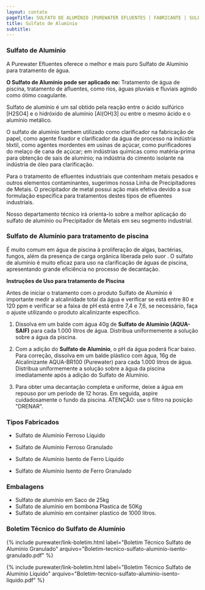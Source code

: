 ```yaml
---
layout: contato
pageTitle: SULFATO DE ALUMÍNIO |PUREWATER EFLUENTES | FABRICANTE | SULFATO DE ALUMINIO PARA PISCINA | TRATAMENTO DE ÁGUA
title: Sulfato de Alumínio
subtitle: 
---
```

### **Sulfato de Alumínio**

A Purewater Efluentes oferece o melhor e mais puro Sulfato de Alumínio para tratamento de água.

**O Sulfato de Alumínio pode ser aplicado no:** Tratamento de água de piscina, tratamento de afluentes, como rios, águas pluviais e fluviais agindo como ótimo coagulante. 

Sulfato de alumínio é um sal obtido pela reação entre o ácido sulfúrico [H2SO4] e o hidróxido de alumínio [Al(OH)3] ou entre o mesmo ácido e o alumínio metálico.

O sulfato de alumínio tambem utilizado como clarificador na fabricação de papel, como agente fixador e clarificador da água de processo na indústria têxtil, como agentes mordentes em usinas de açúcar, como purificadores do melaço de cana de açúcar; em indústrias químicas como matéria-prima para obtenção de sais de alumínio; na indústria do cimento isolante na indústria de óleo para clarificação.

Para o tratamento de efluentes industriais que contenham metais pesados e outros elementos contaminantes, sugerimos nossa Linha de Precipitadores de Metais. O precipitador de metal possui ação mais efetiva devido a sua formulação específica para tratamentos destes tipos de efluentes industriais.

Nosso departamento técnico irá orienta-lo sobre a melhor aplicação do sulfato de alumínio ou Precipitador de Metais em seu segmento industrial.

### **Sulfato de Alumínio para tratamento de piscina**

É muito comum em água de piscina à proliferação de algas, bactérias, fungos, além da presença de carga orgânica liberada pelo suor . 
O sulfato de alumínio é muito eficaz para uso na clarificação de águas de piscina, apresentando grande eficiência no processo de decantação.

**Instruções de Uso para tratamento de Piscina**

Antes de iniciar o tratamento com o produto Sulfato de Alumínio é importante medir a alcalinidade total da água e verificar se está entre 80 e 120 ppm e verificar se a faixa de pH está entre 7,4 e 7,6, se necessário, faça o ajuste utilizando o produto alcalinizante específico.
>
1. Dissolva em um balde com água 40g de **Sulfato de Alumínio (AQUA-SAIF)** para cada 1.000 litros de água. Distribua uniformemente a solução sobre a água da piscina.

2. Com a adição do **Sulfato de Alumínio**, o pH da água poderá ficar baixo. Para correção, dissolva em um balde plástico com água, 16g de Alcalinizante AQUA-BR100 (Purewater) para cada 1.000 litros de água. Distribua uniformemente a solução sobre a água da piscina imediatamente após a adição do Sulfato de Alumínio.

3. Para obter uma decantação completa e uniforme, deixe a água em repouso por um período de 12 horas. Em seguida, aspire cuidadosamente o fundo da piscina. ATENÇÃO: use o filtro na posição "DRENAR".
>

### **Tipos Fabricados**

- Sulfato de Alumínio Ferroso Líquido 
- Sulfato de Alumínio Ferroso Granulado

- Sulfato de Alumínio Isento de Ferro Líquido
- Sulfato de Alumínio Isento de Ferro Granulado

### **Embalagens**

- Sulfato de alumínio em Saco de 25kg
- Sulfato de alumínio em bombona Plastica de 50Kg
- Sulfato de alumínio em container plastico de 1000 litros.

### **Boletim Técnico do Sulfato de Alumínio**

{% include purewater/link-boletim.html 
   label="Boletim Técnico Sulfato de Alumínio Granulado" 
   arquivo="Boletim-tecnico-sulfato-aluminio-isento-granulado.pdf" %}

{% include purewater/link-boletim.html 
    label="Boletim Técnico Sulfato de Alumínio Líquido" 
    arquivo="Boletim-tecnico-sulfato-aluminio-isento-liquido.pdf" %}
